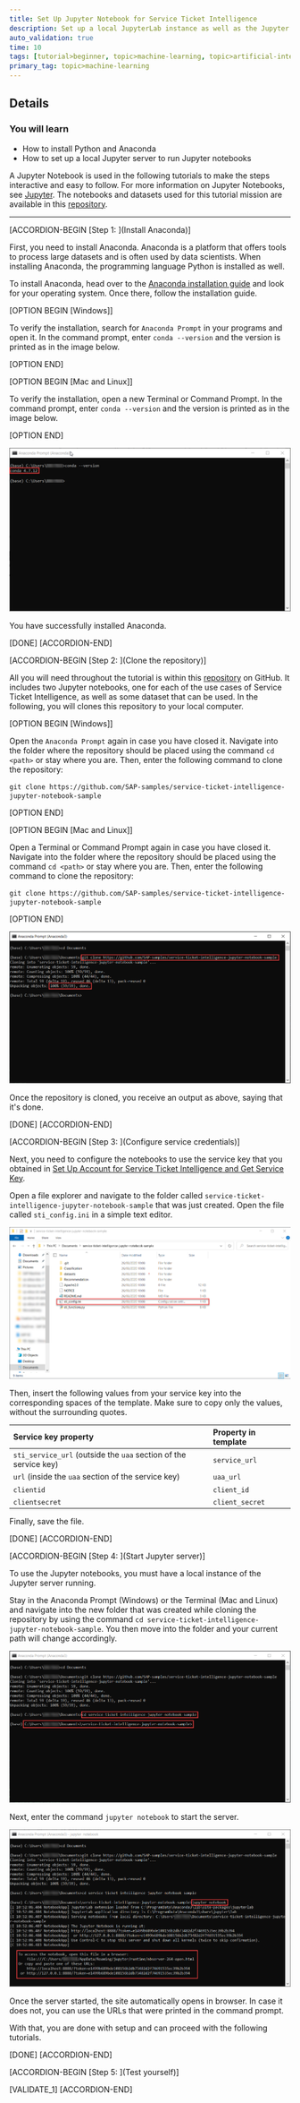 ```yaml
---
title: Set Up Jupyter Notebook for Service Ticket Intelligence
description: Set up a local JupyterLab instance as well as the Jupyter Notebook for Service Ticket Intelligence.
auto_validation: true
time: 10
tags: [tutorial>beginner, topic>machine-learning, topic>artificial-intelligence, topic>cloud, products>sap-business-technology-platform, products>sap-ai-business-services, products>service-ticket-intelligence]
primary_tag: topic>machine-learning
---
```


## Details
### You will learn
  - How to install Python and Anaconda
  - How to set up a local Jupyter server to run Jupyter notebooks

A Jupyter Notebook is used in the following tutorials to make the steps interactive and easy to follow. For more information on Jupyter Notebooks, see [Jupyter](https://jupyter.org/). The notebooks and datasets used for this tutorial mission are available in this [repository](https://github.com/SAP-samples/service-ticket-intelligence-jupyter-notebook-sample).

---

[ACCORDION-BEGIN [Step 1: ](Install Anaconda)]

First, you need to install Anaconda. Anaconda is a platform that offers tools to process large datasets and is often used by data scientists. When installing Anaconda, the programming language Python is installed as well.

To install Anaconda, head over to the [Anaconda installation guide](https://docs.anaconda.com/anaconda/install/) and look for your operating system. Once there, follow the installation guide.

[OPTION BEGIN [Windows]]

To verify the installation, search for `Anaconda Prompt` in your programs and open it. In the command prompt, enter `conda --version` and the version is printed as in the image below. 

[OPTION END]

[OPTION BEGIN [Mac and Linux]]

To verify the installation, open a new Terminal or Command Prompt. In the command prompt, enter `conda --version` and the version is printed as in the image below.

[OPTION END]

![Check Anaconda Version](check-anaconda-version.png)

You have successfully installed Anaconda.

[DONE]
[ACCORDION-END]

[ACCORDION-BEGIN [Step 2: ](Clone the repository)]

All you will need throughout the tutorial is within this [repository](https://github.com/SAP-samples/service-ticket-intelligence-jupyter-notebook-sample) on GitHub. It includes two Jupyter notebooks, one for each of the use cases of Service Ticket Intelligence, as well as some dataset that can be used. In the following, you will clones this repository to your local computer.

[OPTION BEGIN [Windows]]

Open the `Anaconda Prompt` again in case you have closed it. Navigate into the folder where the repository should be placed using the command `cd <path>` or stay where you are. Then, enter the following command to clone the repository:
```shell
git clone https://github.com/SAP-samples/service-ticket-intelligence-jupyter-notebook-sample
```

[OPTION END]

[OPTION BEGIN [Mac and Linux]]

Open a Terminal or Command Prompt again in case you have closed it. Navigate into the folder where the repository should be placed using the command `cd <path>` or stay where you are. Then, enter the following command to clone the repository:
```shell
git clone https://github.com/SAP-samples/service-ticket-intelligence-jupyter-notebook-sample
```

[OPTION END]

![Clone Repository](clone-repository.png)

Once the repository is cloned, you receive an output as above, saying that it's done.

[DONE]
[ACCORDION-END]

[ACCORDION-BEGIN [Step 3: ](Configure service credentials)]

Next, you need to configure the notebooks to use the service key that you obtained in [Set Up Account for Service Ticket Intelligence and Get Service Key](cp-aibus-sti-booster-key).

Open a file explorer and navigate to the folder called `service-ticket-intelligence-jupyter-notebook-sample` that was just created. Open the file called `sti_config.ini` in a simple text editor.

![Configuration File](config-file.png)

Then, insert the following values from your service key into the corresponding spaces of the template. Make sure to copy only the values, without the surrounding quotes.

|  Service key property                                             | Property in template
|  :----------------------------------------------------------------| :--------------------
|  `sti_service_url` (outside the `uaa` section of the service key) | `service_url`
|  `url` (inside the `uaa` section of the service key)              | `uaa_url`
|  `clientid`                                                       | `client_id`
|  `clientsecret`                                                   | `client_secret`

Finally, save the file.

[DONE]
[ACCORDION-END]

[ACCORDION-BEGIN [Step 4: ](Start Jupyter server)]

To use the Jupyter notebooks, you must have a local instance of the Jupyter server running.

Stay in the Anaconda Prompt (Windows) or the Terminal (Mac and Linux) and navigate into the new folder that was created while cloning the repository by using the command `cd service-ticket-intelligence-jupyter-notebook-sample`. You then move into the folder and your current path will change accordingly.

![Changing Folders](changing-folders.png)

Next, enter the command `jupyter notebook` to start the server.

![Start Server](start-server.png)

Once the server started, the site automatically opens in browser. In case it does not, you can use the URLs that were printed in the command prompt.

With that, you are done with setup and can proceed with the following tutorials.

[DONE]
[ACCORDION-END]

[ACCORDION-BEGIN [Step 5: ](Test yourself)]

[VALIDATE_1]
[ACCORDION-END]
